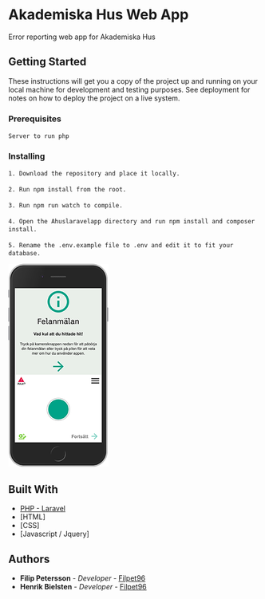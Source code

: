 # Akademiska Hus Web App

Error reporting web app for Akademiska Hus

## Getting Started

These instructions will get you a copy of the project up and running on your local machine for development and testing purposes. See deployment for notes on how to deploy the project on a live system.

### Prerequisites

```
Server to run php
```

### Installing

```
1. Download the repository and place it locally.

2. Run npm install from the root.

3. Run npm run watch to compile.

4. Open the Ahuslaravelapp directory and run npm install and composer install.

5. Rename the .env.example file to .env and edit it to fit your database.
```

![Alt text](./demo.png?raw=true)


## Built With

* [PHP - Laravel](http://www.dropwizard.io/1.0.2/docs/) 
* [HTML]
* [CSS]
* [Javascript / Jquery]



## Authors

* **Filip Petersson** - *Developer* - [Filpet96](https://github.com/Filpet96)
* **Henrik Bielsten** - *Developer* - [Filpet96](https://github.com/HenrikBielsten)




